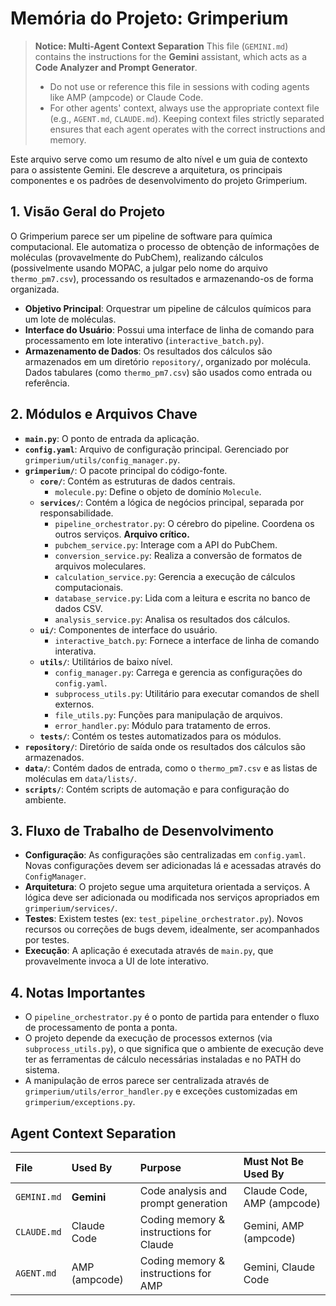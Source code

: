 # Memória do Projeto: Grimperium

> **Notice: Multi-Agent Context Separation**
> This file (`GEMINI.md`) contains the instructions for the **Gemini** assistant, which acts as a **Code Analyzer and Prompt Generator**.
> - Do not use or reference this file in sessions with coding agents like AMP (ampcode) or Claude Code.
> - For other agents' context, always use the appropriate context file (e.g., `AGENT.md`, `CLAUDE.md`).
> Keeping context files strictly separated ensures that each agent operates with the correct instructions and memory.

Este arquivo serve como um resumo de alto nível e um guia de contexto para o assistente Gemini. Ele descreve a arquitetura, os principais componentes e os padrões de desenvolvimento do projeto Grimperium.

## 1. Visão Geral do Projeto

O Grimperium parece ser um pipeline de software para química computacional. Ele automatiza o processo de obtenção de informações de moléculas (provavelmente do PubChem), realizando cálculos (possivelmente usando MOPAC, a julgar pelo nome do arquivo `thermo_pm7.csv`), processando os resultados e armazenando-os de forma organizada.

- **Objetivo Principal**: Orquestrar um pipeline de cálculos químicos para um lote de moléculas.
- **Interface do Usuário**: Possui uma interface de linha de comando para processamento em lote interativo (`interactive_batch.py`).
- **Armazenamento de Dados**: Os resultados dos cálculos são armazenados em um diretório `repository/`, organizado por molécula. Dados tabulares (como `thermo_pm7.csv`) são usados como entrada ou referência.

## 2. Módulos e Arquivos Chave

-   **`main.py`**: O ponto de entrada da aplicação.
-   **`config.yaml`**: Arquivo de configuração principal. Gerenciado por `grimperium/utils/config_manager.py`.
-   **`grimperium/`**: O pacote principal do código-fonte.
    -   **`core/`**: Contém as estruturas de dados centrais.
        -   `molecule.py`: Define o objeto de domínio `Molecule`.
    -   **`services/`**: Contém a lógica de negócios principal, separada por responsabilidade.
        -   `pipeline_orchestrator.py`: O cérebro do pipeline. Coordena os outros serviços. **Arquivo crítico.**
        -   `pubchem_service.py`: Interage com a API do PubChem.
        -   `conversion_service.py`: Realiza a conversão de formatos de arquivos moleculares.
        -   `calculation_service.py`: Gerencia a execução de cálculos computacionais.
        -   `database_service.py`: Lida com a leitura e escrita no banco de dados CSV.
        -   `analysis_service.py`: Analisa os resultados dos cálculos.
    -   **`ui/`**: Componentes de interface do usuário.
        -   `interactive_batch.py`: Fornece a interface de linha de comando interativa.
    -   **`utils/`**: Utilitários de baixo nível.
        -   `config_manager.py`: Carrega e gerencia as configurações do `config.yaml`.
        -   `subprocess_utils.py`: Utilitário para executar comandos de shell externos.
        -   `file_utils.py`: Funções para manipulação de arquivos.
        -   `error_handler.py`: Módulo para tratamento de erros.
    -   **`tests/`**: Contém os testes automatizados para os módulos.
-   **`repository/`**: Diretório de saída onde os resultados dos cálculos são armazenados.
-   **`data/`**: Contém dados de entrada, como o `thermo_pm7.csv` e as listas de moléculas em `data/lists/`.
-   **`scripts/`**: Contém scripts de automação e para configuração do ambiente.

## 3. Fluxo de Trabalho de Desenvolvimento

-   **Configuração**: As configurações são centralizadas em `config.yaml`. Novas configurações devem ser adicionadas lá e acessadas através do `ConfigManager`.
-   **Arquitetura**: O projeto segue uma arquitetura orientada a serviços. A lógica deve ser adicionada ou modificada nos serviços apropriados em `grimperium/services/`.
-   **Testes**: Existem testes (ex: `test_pipeline_orchestrator.py`). Novos recursos ou correções de bugs devem, idealmente, ser acompanhados por testes.
-   **Execução**: A aplicação é executada através de `main.py`, que provavelmente invoca a UI de lote interativo.

## 4. Notas Importantes

-   O `pipeline_orchestrator.py` é o ponto de partida para entender o fluxo de processamento de ponta a ponta.
-   O projeto depende da execução de processos externos (via `subprocess_utils.py`), o que significa que o ambiente de execução deve ter as ferramentas de cálculo necessárias instaladas e no PATH do sistema.
-   A manipulação de erros parece ser centralizada através de `grimperium/utils/error_handler.py` e exceções customizadas em `grimperium/exceptions.py`.

## Agent Context Separation

| File        | Used By           | Purpose                                       | Must Not Be Used By        |
| :---------- | :---------------- | :-------------------------------------------- | :------------------------- |
| `GEMINI.md` | **Gemini** | Code analysis and prompt generation           | Claude Code, AMP (ampcode) |
| `CLAUDE.md` | Claude Code       | Coding memory & instructions for Claude       | Gemini, AMP (ampcode)      |
| `AGENT.md`  | AMP (ampcode)     | Coding memory & instructions for AMP          | Gemini, Claude Code        |